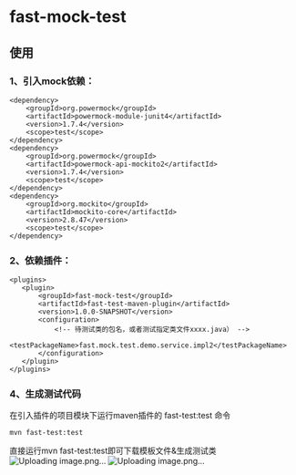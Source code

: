 # fast-mock-test
## 使用  
### 1、引入mock依赖：
```
<dependency>
    <groupId>org.powermock</groupId>
    <artifactId>powermock-module-junit4</artifactId>
    <version>1.7.4</version>
    <scope>test</scope>
</dependency>
<dependency>
    <groupId>org.powermock</groupId>
    <artifactId>powermock-api-mockito2</artifactId>
    <version>1.7.4</version>
    <scope>test</scope>
</dependency>
<dependency>
    <groupId>org.mockito</groupId>
    <artifactId>mockito-core</artifactId>
    <version>2.8.47</version>
    <scope>test</scope>
</dependency>
```
### 2、依赖插件：
 ```
<plugins>
    <plugin>
        <groupId>fast-mock-test</groupId>
        <artifactId>fast-test-maven-plugin</artifactId>
        <version>1.0.0-SNAPSHOT</version>
        <configuration>
            <!-- 待测试类的包名，或者测试指定类文件xxxx.java） -->
            <testPackageName>fast.mock.test.demo.service.impl2</testPackageName>
        </configuration>
    </plugin>
</plugins>
```

### 4、生成测试代码 
在引入插件的项目模块下运行maven插件的 fast-test:test 命令    
```
mvn fast-test:test
```   

直接运行mvn fast-test:test即可下载模板文件&生成测试类 
![Uploading image.png…]()
![Uploading image.png…]()


